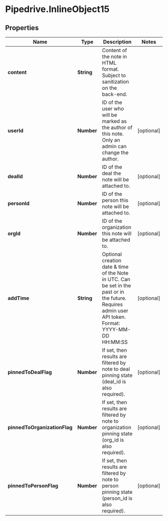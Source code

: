 # Pipedrive.InlineObject15

## Properties

Name | Type | Description | Notes
------------ | ------------- | ------------- | -------------
**content** | **String** | Content of the note in HTML format. Subject to sanitization on the back-end. | 
**userId** | **Number** | ID of the user who will be marked as the author of this note. Only an admin can change the author. | [optional] 
**dealId** | **Number** | ID of the deal the note will be attached to. | [optional] 
**personId** | **Number** | ID of the person this note will be attached to. | [optional] 
**orgId** | **Number** | ID of the organization this note will be attached to. | [optional] 
**addTime** | **String** | Optional creation date &amp; time of the Note in UTC. Can be set in the past or in the future. Requires admin user API token. Format: YYYY-MM-DD HH:MM:SS | [optional] 
**pinnedToDealFlag** | **Number** | If set, then results are filtered by note to deal pinning state (deal_id is also required). | [optional] 
**pinnedToOrganizationFlag** | **Number** | If set, then results are filtered by note to organization pinning state (org_id is also required). | [optional] 
**pinnedToPersonFlag** | **Number** | If set, then results are filtered by note to person pinning state (person_id is also required). | [optional] 


